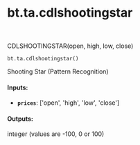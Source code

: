<div itemscope itemtype="http://developers.google.com/ReferenceObject">
<meta itemprop="name" content="bt.ta.cdlshootingstar" />
<meta itemprop="path" content="Stable" />
</div>

# bt.ta.cdlshootingstar

<!-- Insert buttons and diff -->

<table class="tfo-notebook-buttons tfo-api nocontent" align="left">

</table>



CDLSHOOTINGSTAR(open, high, low, close)

<pre class="devsite-click-to-copy prettyprint lang-py tfo-signature-link">
<code>bt.ta.cdlshootingstar()
</code></pre>



<!-- Placeholder for "Used in" -->

Shooting Star (Pattern Recognition)

#### Inputs:


* <b>`prices`</b>: ['open', 'high', 'low', 'close']


#### Outputs:

integer (values are -100, 0 or 100)
